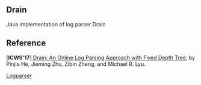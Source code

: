 ## Drain

Java implementation of log parser Drain

## Reference

[**ICWS'17**] [Drain: An Online Log Parsing Approach with Fixed Depth Tree](https://jiemingzhu.github.io/pub/pjhe_icws2017.pdf), by Pinjia He, Jieming Zhu, Zibin Zheng, and Michael R. Lyu.

[Logparser](https://github.com/logpai/logparser)
